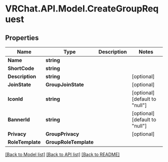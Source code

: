 # VRChat.API.Model.CreateGroupRequest

## Properties

Name | Type | Description | Notes
------------ | ------------- | ------------- | -------------
**Name** | **string** |  | 
**ShortCode** | **string** |  | 
**Description** | **string** |  | [optional] 
**JoinState** | **GroupJoinState** |  | [optional] 
**IconId** | **string** |  | [optional] [default to "null"]
**BannerId** | **string** |  | [optional] [default to "null"]
**Privacy** | **GroupPrivacy** |  | [optional] 
**RoleTemplate** | **GroupRoleTemplate** |  | 

[[Back to Model list]](../README.md#documentation-for-models) [[Back to API list]](../README.md#documentation-for-api-endpoints) [[Back to README]](../README.md)

